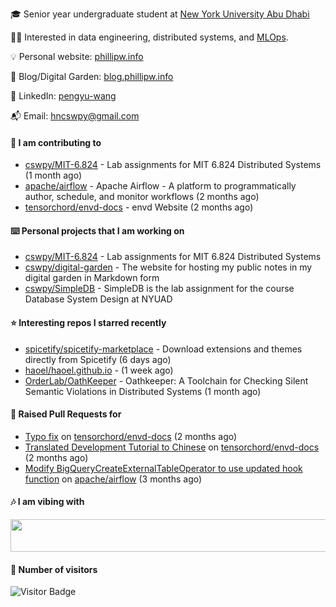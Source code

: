 🎓 Senior year undergraduate student at [New York University Abu Dhabi](https://nyuad.nyu.edu/en/)

🧑‍💻 Interested in data engineering, distributed systems, and [MLOps](https://dlab.berkeley.edu/news/what-mlops-introduction-world-machine-learning-operations).

💡 Personal website: [phillipw.info](https://phillipw.info/)

📓 Blog/Digital Garden: [blog.phillipw.info](https://blog.phillipw.info/)

🙌 LinkedIn: [pengyu-wang](https://www.linkedin.com/in/pengyu-wang/)

📬 Email: [hncswpy@gmail.com](mailto:hncswpy@gmail.com)

#### 🔭 I am contributing to

- [cswpy/MIT-6.824](https://github.com/cswpy/MIT-6.824) - Lab assignments for MIT 6.824 Distributed Systems (1 month ago)
- [apache/airflow](https://github.com/apache/airflow) - Apache Airflow - A platform to programmatically author, schedule, and monitor workflows (2 months ago)
- [tensorchord/envd-docs](https://github.com/tensorchord/envd-docs) - envd Website  (2 months ago)

#### ⌨️ Personal projects that I am working on

- [cswpy/MIT-6.824](https://github.com/cswpy/MIT-6.824) - Lab assignments for MIT 6.824 Distributed Systems
- [cswpy/digital-garden](https://github.com/cswpy/digital-garden) - The website for hosting my public notes in my digital garden in Markdown form
- [cswpy/SimpleDB](https://github.com/cswpy/SimpleDB) - SimpleDB is the lab assignment for the course Database System Design at NYUAD

#### ⭐ Interesting repos I starred recently

- [spicetify/spicetify-marketplace](https://github.com/spicetify/spicetify-marketplace) - Download extensions and themes directly from Spicetify (6 days ago)
- [haoel/haoel.github.io](https://github.com/haoel/haoel.github.io) -  (1 week ago)
- [OrderLab/OathKeeper](https://github.com/OrderLab/OathKeeper) - Oathkeeper: A Toolchain for Checking Silent Semantic Violations in Distributed Systems (1 month ago)

#### 🔨 Raised Pull Requests for

- [Typo fix](https://github.com/tensorchord/envd-docs/pull/73) on [tensorchord/envd-docs](https://github.com/tensorchord/envd-docs) (2 months ago)
- [Translated Development Tutorial to Chinese](https://github.com/tensorchord/envd-docs/pull/71) on [tensorchord/envd-docs](https://github.com/tensorchord/envd-docs) (2 months ago)
- [Modify BigQueryCreateExternalTableOperator to use updated hook function](https://github.com/apache/airflow/pull/24363) on [apache/airflow](https://github.com/apache/airflow) (3 months ago)

#### 🎶 I am vibing with
<img
	src="https://spotify-badge-opal.vercel.app/api/now-playing.svg"
	width="540"
	height="52"
/>

#### 🔢 Number of visitors
![Visitor Badge](https://visitor-badge.laobi.icu/badge?page_id=cswpy)
